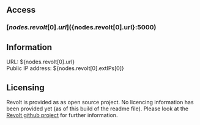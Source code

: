 ## Access

### [${nodes.revolt[0].url}](${nodes.revolt[0].url}:5000)

## Information

URL: ${nodes.revolt[0].url}\
Public IP address: ${nodes.revolt[0].extIPs[0]}

## Licensing

Revolt is provided as as open source project.
No licencing information has been provided yet (as of this build of the readme file). Please look at the [Revolt github project](https://github.com/revoltchat) for further information.
